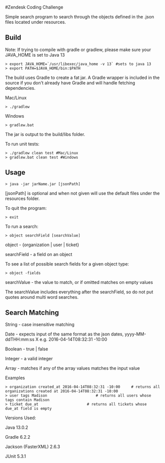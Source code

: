 #Zendesk Coding Challenge

Simple search program to search through the objects defined in the .json files located under resources.

## Build
Note: If trying to compile with gradle or gradlew, please make sure your JAVA_HOME is set to Java 13

    > export JAVA_HOME=`/usr/libexec/java_home -v 13` #sets to java 13 
    > export PATH=$JAVA_HOME/bin:$PATH 

The build uses Gradle to create a fat jar. A Gradle wrapper is included in the source if you don't already have Gradle and will handle fetching dependencies.

Mac/Linux

    > ./gradlew
Windows

    > gradlew.bat
    
The jar is output to the build/libs folder.

To run unit tests:

    > ./gradlew clean test #Mac/Linux
    > gradlew.bat clean test #Windows

## Usage

	> java -jar jarName.jar [jsonPath]

[jsonPath] is optional and when not given will use the default files under the resources folder.

To quit the program:

    > exit

To run a search:

    > object searchField [searchValue]

object - {organization | user | ticket}

searchField - a field on an object

To see a list of possible search fields for a given object type:
    
	> object -fields
searchValue - the value to match, or if omitted matches on empty values
 
The searchValue includes everything after the searchField, so do not put quotes around multi word searches.


## Search Matching
String - case insensitive matching

Date - expects input of the same format as the json dates, yyyy-MM-ddTHH:mm:ss X 
    e.g. 2016-04-14T08:32:31 -10:00

Boolean - true | false

Integer - a valid integer

Array - matches if any of the array values matches the input value

Examples

    > organization created_at 2016-04-14T08:32:31 -10:00     # returns all organizations created at 2016-04-14T08:32:31 -10:00
    > user tags Madison    					 # returns all users whose tags contain Madison
    > ticket due_at						 # returns all tickets whose due_at field is empty


Versions Used:

Java 13.0.2

Gradle 6.2.2

Jackson (FasterXML) 2.6.3

JUnit 5.3.1
